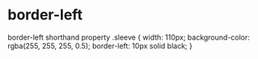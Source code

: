 # border-left
border-left shorthand property
.sleeve {
  width: 110px;
  background-color: rgba(255, 255, 255, 0.5);
    border-left: 10px solid black;
  }
